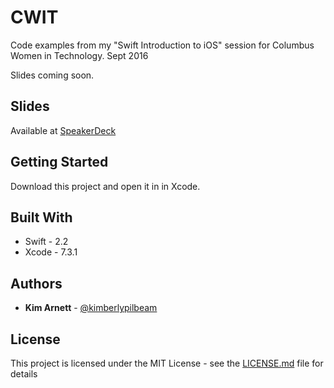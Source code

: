 # CWIT

Code examples from my "Swift Introduction to iOS" session for Columbus Women in Technology. Sept 2016

Slides coming soon.

## Slides

Available at [SpeakerDeck](https://speakerdeck.com/kimberlyarnett/iosintroslides)

## Getting Started

Download this project and open it in in Xcode.

## Built With

* Swift - 2.2
* Xcode - 7.3.1

## Authors

* **Kim Arnett** - [@kimberlypilbeam](http://www.twitter.com/kimberlypilbeam)

## License

This project is licensed under the MIT License - see the [LICENSE.md](LICENSE.md) file for details

